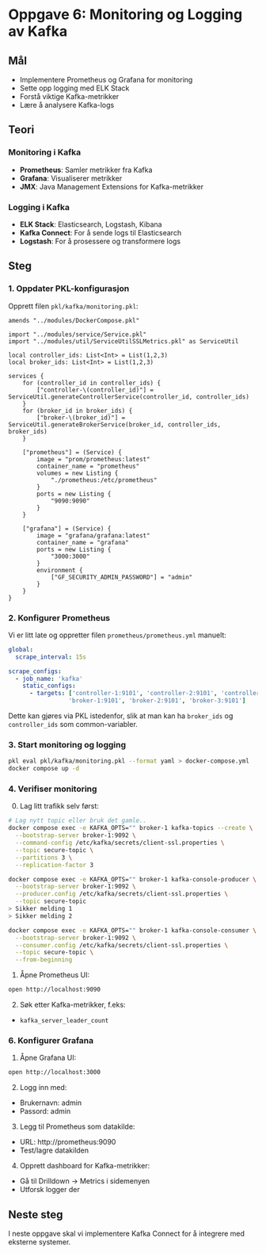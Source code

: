 # Oppgave 6: Monitoring og Logging av Kafka

## Mål
- Implementere Prometheus og Grafana for monitoring
- Sette opp logging med ELK Stack
- Forstå viktige Kafka-metrikker
- Lære å analysere Kafka-logs

## Teori

### Monitoring i Kafka
- **Prometheus**: Samler metrikker fra Kafka
- **Grafana**: Visualiserer metrikker
- **JMX**: Java Management Extensions for Kafka-metrikker

### Logging i Kafka
- **ELK Stack**: Elasticsearch, Logstash, Kibana
- **Kafka Connect**: For å sende logs til Elasticsearch
- **Logstash**: For å prosessere og transformere logs

## Steg

### 1. Oppdater PKL-konfigurasjon
Opprett filen `pkl/kafka/monitoring.pkl`:
```pkl
amends "../modules/DockerCompose.pkl"

import "../modules/service/Service.pkl"
import "../modules/util/ServiceUtilSSLMetrics.pkl" as ServiceUtil

local controller_ids: List<Int> = List(1,2,3)
local broker_ids: List<Int> = List(1,2,3)

services {
    for (controller_id in controller_ids) {
        ["controller-\(controller_id)"] = ServiceUtil.generateControllerService(controller_id, controller_ids)
    }
    for (broker_id in broker_ids) {
        ["broker-\(broker_id)"] = ServiceUtil.generateBrokerService(broker_id, controller_ids, broker_ids)
    }

    ["prometheus"] = (Service) {
        image = "prom/prometheus:latest"
        container_name = "prometheus"
        volumes = new Listing {
            "./prometheus:/etc/prometheus"
        }
        ports = new Listing {
            "9090:9090"
        }
    }

    ["grafana"] = (Service) {
        image = "grafana/grafana:latest"
        container_name = "grafana"
        ports = new Listing {
            "3000:3000"
        }
        environment {
            ["GF_SECURITY_ADMIN_PASSWORD"] = "admin"
        }
    }
}
```

### 2. Konfigurer Prometheus
Vi er litt late og oppretter filen `prometheus/prometheus.yml` manuelt:
```yaml
global:
  scrape_interval: 15s

scrape_configs:
  - job_name: 'kafka'
    static_configs:
      - targets: ['controller-1:9101', 'controller-2:9101', 'controller-3:9101', 
                 'broker-1:9101', 'broker-2:9101', 'broker-3:9101']
```
Dette kan gjøres via PKL istedenfor, slik at man kan ha `broker_ids` og `controller_ids` som common-variabler.

### 3. Start monitoring og logging
```bash
pkl eval pkl/kafka/monitoring.pkl --format yaml > docker-compose.yml
docker compose up -d
```

### 4. Verifiser monitoring
0. Lag litt trafikk selv først:

```bash
# Lag nytt topic eller bruk det gamle..
docker compose exec -e KAFKA_OPTS="" broker-1 kafka-topics --create \
  --bootstrap-server broker-1:9092 \
  --command-config /etc/kafka/secrets/client-ssl.properties \
  --topic secure-topic \
  --partitions 3 \
  --replication-factor 3

docker compose exec -e KAFKA_OPTS="" broker-1 kafka-console-producer \
  --bootstrap-server broker-1:9092 \
  --producer.config /etc/kafka/secrets/client-ssl.properties \
  --topic secure-topic
> Sikker melding 1
> Sikker melding 2

docker compose exec -e KAFKA_OPTS="" broker-1 kafka-console-consumer \
  --bootstrap-server broker-1:9092 \
  --consumer.config /etc/kafka/secrets/client-ssl.properties \
  --topic secure-topic \
  --from-beginning
```

1. Åpne Prometheus UI:
```bash
open http://localhost:9090
```

2. Søk etter Kafka-metrikker, f.eks:
- `kafka_server_leader_count`

### 6. Konfigurer Grafana
1. Åpne Grafana UI:
```bash
open http://localhost:3000
```

2. Logg inn med:
- Brukernavn: admin
- Passord: admin

3. Legg til Prometheus som datakilde:
- URL: http://prometheus:9090
- Test/lagre datakilden

4. Opprett dashboard for Kafka-metrikker:
- Gå til Drilldown -> Metrics i sidemenyen
- Utforsk logger der

## Neste steg
I neste oppgave skal vi implementere Kafka Connect for å integrere med eksterne systemer. 